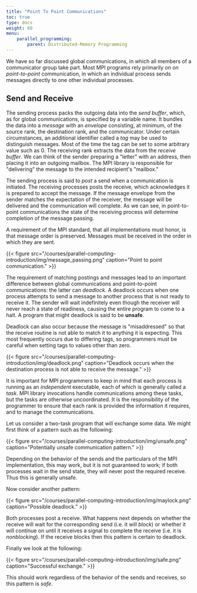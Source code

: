 ```yaml
---
title: "Point To Point Communications"
toc: true
type: docs
weight: 60
menu:
    parallel_programming:
        parent: Distributed-Memory Programming
---
```


We have so far discussed global communications, in which all members of a communicator group take part.  Most MPI programs rely primarily on
on _point-to-point_ communication, in which an individual process sends messages directly to one other individual processes.

## Send and Receive

The sending process packs the outgoing data into the _send buffer_, which, as for global communications, is specified by a variable name.  It bundles the data into a _message_ with an _envelope_ consisting, at minimum, of the source rank, the destination rank, and the communicator.  Under certain circumstances, an additional identifier called a _tag_ may be used to distinguish messages.  Most of the time the tag can be set to some arbitrary value such as $0$. The receiving rank extracts the data from the _receive buffer_.  We can think of the sender preparing a "letter" with an address, then placing it into an outgoing mailbox.  The MPI library is responsible for "delivering" the message to the intended recipient's "mailbox."  

The sending process is said to _post_ a send when a communication is initiated.  The receiving processes posts the receive, which acknowledges it is prepared to accept the message.  If the message envelope from the sender matches the expectation of the receiver, the message will be delivered and the communication will complete.  As we can see, in point-to-point communications the state of the receiving process will determine completion of the message passing.  

A requirement of the MPI standard, that all implementations must honor, is that message order is preserved.  Messages must be received in the order in which they are sent.  

{{< figure src="/courses/parallel-computing-introduction/img/message_passing.png" caption="Point to point communication." >}}

The requirement of matching postings and messages lead to an important difference between global communications and point-to-point communications: the latter can _deadlock_.  A deadlock occurs when one process attempts to send a message to another process that is not ready to receive it.  The sender will wait indefinitely even though the receiver will never reach a state of readiness, causing the entire program to come to a halt.  A program that might deadlock is said to be **unsafe**.

Deadlock can also occur because the message is "misaddressed" so that the receive routine is not able to match it to anything it is expecting.  This most frequently occurs due to differing tags, so programmers must be careful when setting tags to values other than zero.

{{< figure src="/courses/parallel-computing-introduction/img/deadlock.png" caption="Deadlock occurs when the destination process is not able to receive the message."  >}}

It is important for MPI programmers to keep in mind that each process is running as an _independent_ executable, each of which is generally called a _task_.  MPI library invocations handle communications among these tasks, but the tasks are otherwise uncoordinated.  It is the responsibility of the programmer to ensure that each rank is provided the information it requires, and to manage the communications.

Let us consider a two-task program that will exchange some data.  We might first think of a pattern such as the following:

{{< figure src="/courses/parallel-computing-introduction/img/unsafe.png" caption="Potentially unsafe communication pattern." >}}

Depending on the behavior of the sends and the particulars of the MPI implementation, this may work, but it is not guaranteed to work; if both processes wait in the send state, they will never post the required receive.  Thus this is generally unsafe.

Now consider another pattern:

{{< figure src="/courses/parallel-computing-introduction/img/maylock.png" caption="Possible deadlock." >}}

Both processes post a receive. What happens next depends on whether the receive will wait for the corresponding send (i.e. it will _block_) or whether it will continue on until it receives a signal to complete the receive (i.e. it is _nonblocking_).  If the receive blocks then this pattern is certain to deadlock.

Finally we look at the following:

{{< figure src="/courses/parallel-computing-introduction/img/safe.png" caption="Successful exchange." >}}

This should work regardless of the behavior of the sends and receives, so this pattern is _safe_.
